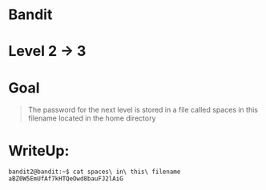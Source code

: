 # Bandit
# Level 2 -> 3 
# Goal
> The password for the next level is stored in a file called spaces in this filename located in the home directory

# WriteUp:
```
bandit2@bandit:~$ cat spaces\ in\ this\ filename 
aBZ0W5EmUfAf7kHTQeOwd8bauFJ2lAiG
```

